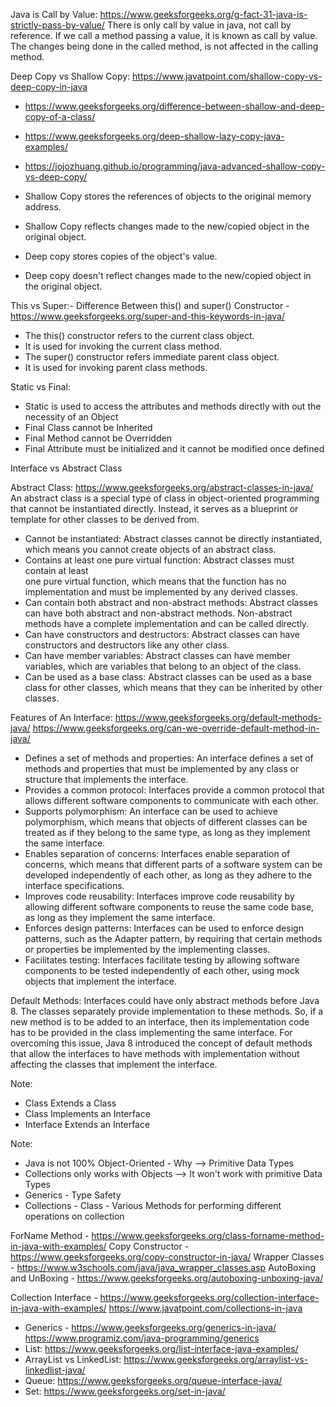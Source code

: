 Java is Call by Value: https://www.geeksforgeeks.org/g-fact-31-java-is-strictly-pass-by-value/
There is only call by value in java, not call by reference. 
If we call a method passing a value, it is known as call by value. 
The changes being done in the called method, is not affected in the calling method.

Deep Copy vs Shallow Copy: https://www.javatpoint.com/shallow-copy-vs-deep-copy-in-java
- https://www.geeksforgeeks.org/difference-between-shallow-and-deep-copy-of-a-class/
- https://www.geeksforgeeks.org/deep-shallow-lazy-copy-java-examples/
- https://jojozhuang.github.io/programming/java-advanced-shallow-copy-vs-deep-copy/
- Shallow Copy stores the references of objects to the original memory address. 
- Shallow Copy reflects changes made to the new/copied object in the original object.

- Deep copy stores copies of the object's value.
- Deep copy doesn't reflect changes made to the new/copied object in the original object.

This vs Super:- Difference Between this() and super() Constructor - https://www.geeksforgeeks.org/super-and-this-keywords-in-java/
- The this() constructor refers to the current class object. 
- It is used for invoking the current class method.
- The super() constructor refers immediate parent class object. 
- It is used for invoking parent class methods.

Static vs Final:
- Static is used to access the attributes and methods directly with out the necessity of an Object
- Final Class cannot be Inherited
- Final Method cannot be Overridden
- Final Attribute must be initialized and it cannot be modified once defined

Interface vs Abstract Class

Abstract Class: https://www.geeksforgeeks.org/abstract-classes-in-java/
An abstract class is a special type of class in object-oriented programming that cannot be instantiated directly. 
Instead, it serves as a blueprint or template for other classes to be derived from. 
- Cannot be instantiated: Abstract classes cannot be directly instantiated, 
  which means you cannot create objects of an abstract class.
- Contains at least one pure virtual function: Abstract classes must contain at least  
  one pure virtual function, which means that the function has no implementation and 
  must be implemented by any derived classes.
- Can contain both abstract and non-abstract methods: Abstract classes can have 
  both abstract and non-abstract methods. Non-abstract methods have a complete implementation 
  and can be called directly.
- Can have constructors and destructors: Abstract classes can have constructors and destructors 
  like any other class.
- Can have member variables: Abstract classes can have member variables, which are variables 
  that belong to an object of the class.
- Can be used as a base class: Abstract classes can be used as a base class for other classes, 
  which means that they can be inherited by other classes.

Features of An Interface: https://www.geeksforgeeks.org/default-methods-java/
https://www.geeksforgeeks.org/can-we-override-default-method-in-java/
- Defines a set of methods and properties: An interface defines a set of methods and properties that 
  must be implemented by any class or structure that implements the interface.
- Provides a common protocol: Interfaces provide a common protocol that allows different software 
  components to communicate with each other.
- Supports polymorphism: An interface can be used to achieve polymorphism, which means that objects 
  of different classes can be treated as if they belong to the same type, as long as they implement 
  the same interface.
- Enables separation of concerns: Interfaces enable separation of concerns, which means that different 
  parts of a software system can be developed independently of each other, as long as they adhere 
  to the interface specifications.
- Improves code reusability: Interfaces improve code reusability by allowing different software 
  components to reuse the same code base, as long as they implement the same interface.
- Enforces design patterns: Interfaces can be used to enforce design patterns, such as the Adapter 
  pattern, by requiring that certain methods or properties be implemented by the implementing classes.
- Facilitates testing: Interfaces facilitate testing by allowing software components to be tested 
  independently of each other, using mock objects that implement the interface.

Default Methods:
Interfaces could have only abstract methods before Java 8. 
The classes separately provide implementation to these methods. 
So, if a new method is to be added to an interface, 
then its implementation code has to be provided in the class implementing the same interface. 
For overcoming this issue, Java 8 introduced the concept of default methods that allow the 
interfaces to have methods with implementation without affecting the classes that implement the interface.

Note: 
- Class Extends a Class
- Class Implements an Interface
- Interface Extends an Interface

Note: 
- Java is not 100% Object-Oriented - Why --> Primitive Data Types
- Collections only works with Objects --> It won't work with primitive Data Types
- Generics - Type Safety
- Collections - Class - Various Methods for performing different operations on collection

ForName Method - https://www.geeksforgeeks.org/class-forname-method-in-java-with-examples/
Copy Constructor - https://www.geeksforgeeks.org/copy-constructor-in-java/
Wrapper Classes - https://www.w3schools.com/java/java_wrapper_classes.asp
AutoBoxing and UnBoxing - https://www.geeksforgeeks.org/autoboxing-unboxing-java/

Collection Interface - https://www.geeksforgeeks.org/collection-interface-in-java-with-examples/
  https://www.javatpoint.com/collections-in-java
- Generics - https://www.geeksforgeeks.org/generics-in-java/
  https://www.programiz.com/java-programming/generics
- List: https://www.geeksforgeeks.org/list-interface-java-examples/
- ArrayList vs LinkedList: https://www.geeksforgeeks.org/arraylist-vs-linkedlist-java/
- Queue: https://www.geeksforgeeks.org/queue-interface-java/
- Set: https://www.geeksforgeeks.org/set-in-java/